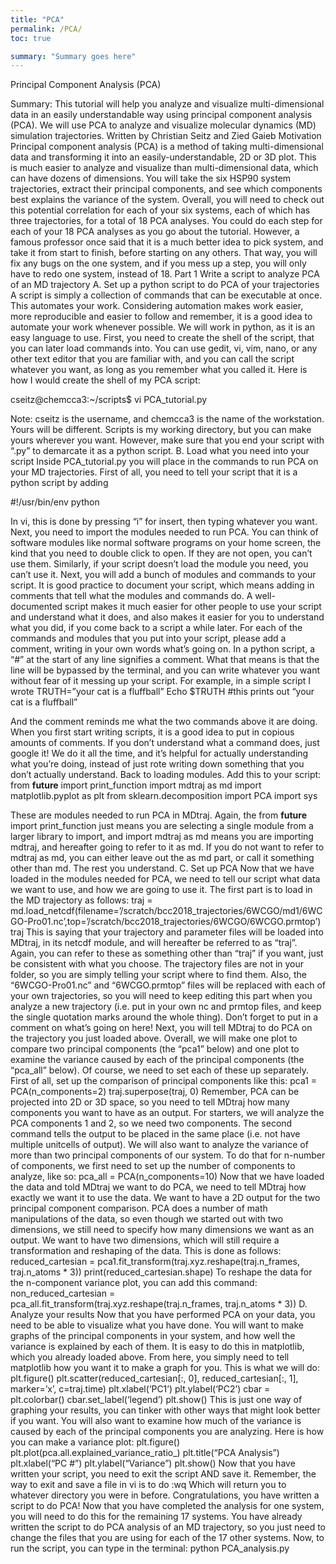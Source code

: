 ```yaml
---
title: "PCA"
permalink: /PCA/
toc: true

summary: "Summary goes here"
---
```


Principal Component Analysis (PCA)

Summary: This tutorial will help you analyze and visualize multi-dimensional data in an easily understandable way using principal component analysis (PCA). We will use PCA to analyze and visualize molecular dynamics (MD) simulation trajectories.
Written by Christian Seitz and Zied Gaieb
Motivation
Principal component analysis (PCA) is a method of taking multi-dimensional data and transforming it into an easily-understandable, 2D or 3D plot. This is much easier to analyze and visualize than multi-dimensional data, which can have dozens of dimensions. You will take the six HSP90 system trajectories, extract their principal components, and see which components best explains the variance of the system. Overall, you will need to check out this potential correlation for each of your six systems, each of which has three trajectories, for a total of 18 PCA analyses. You could do each step for each of your 18 PCA analyses as you go about the tutorial. However, a famous professor once said that it is a much better idea to pick system, and take it from start to finish, before starting on any others. That way, you will fix any bugs on the one system, and if you mess up a step, you will only have to redo one system, instead of 18.
Part 1 Write a script to analyze PCA of an MD trajectory
A.	Set up a python script to do PCA of your trajectories
A script is simply a collection of commands that can be executable at once. This automates your work. Considering automation makes work easier, more reproducible and easier to follow and remember, it is a good idea to automate your work whenever possible. 
We will work in python, as it is an easy language to use. First, you need to create the shell of the script, that you can later load commands into. You can use gedit, vi, vim, nano, or any other text editor that you are familiar with, and you can call the script whatever you want, as long as you remember what you called it. Here is how I would create the shell of my PCA script:

cseitz@chemcca3:~/scripts$ vi PCA_tutorial.py

Note: cseitz is the username, and chemcca3 is the name of the workstation. Yours will be different. Scripts is my working directory, but you can make yours wherever you want. However, make sure that you end your script with “.py” to demarcate it as a python script.
B.	Load what you need into your script
Inside PCA_tutorial.py you will place in the commands to run PCA on your MD trajectories. First of all, you need to tell your script that it is a python script by adding

#!/usr/bin/env python

In vi, this is done by pressing “i” for insert, then typing whatever you want.
Next, you need to import the modules needed to run PCA. You can think of software modules like normal software programs on your home screen, the kind that you need to double click to open. If they are not open, you can’t use them. Similarly, if your script doesn’t load the module you need, you can’t use it.
Next, you will add a bunch of modules and commands to your script. It is good practice to document your script, which means adding in comments that tell what the modules and commands do. A well-documented script makes it much easier for other people to use your script and understand what it does, and also makes it easier for you to understand what you did, if you come back to a script a while later. For each of the commands and modules that you put into your script, please add a comment, writing in your own words what’s going on. In a python script, a “#” at the start of any line signifies a comment. What that means is that the line will be bypassed by the terminal, and you can write whatever you want without fear of it messing up your script. For example, in a simple script I wrote
TRUTH=”your cat is a fluffball”
Echo $TRUTH
#this prints out “your cat is a fluffball”

And the comment reminds me what the two commands above it are doing. When you first start writing scripts, it is a good idea to put in copious amounts of comments. If you don’t understand what a command does, just google it! We do it all the time, and it’s helpful for actually understanding what you’re doing, instead of just rote writing down something that you don’t actually understand.
Back to loading modules. Add this to your script:
from __future__ import print_function
import mdtraj as md
import matplotlib.pyplot as plt
from sklearn.decomposition import PCA
import sys

These are modules needed to run PCA in MDtraj. Again, the from __future__ import print_function just means you are selecting a single module from a larger library to import, and import mdtraj as md means you are importing mdtraj, and hereafter going to refer to it as md. If you do not want to refer to mdtraj as md, you can either leave out the as md part, or call it something other than md. The rest you understand.
C.	Set up PCA
Now that we have loaded in the modules needed for PCA, we need to tell our script what data we want to use, and how we are going to use it. The first part is to load in the MD trajectory as follows:
traj = md.load_netcdf(filename=’/scratch/bcc2018_trajectories/6WCGO/md1/6WCGO-Pro01.nc’,top=’/scratch/bcc2018_trajectories/6WCGO/6WCGO.prmtop’)
traj
This is saying that your trajectory and parameter files will be loaded into MDtraj, in its netcdf module, and will hereafter be referred to as “traj”. Again, you can refer to these as something other than “traj” if you want, just be consistent with what you choose. The trajectory files are not in your folder, so you are simply telling your script where to find them. Also, the “6WCGO-Pro01.nc” and “6WCGO.prmtop” files will be replaced with each of your own trajectories, so you will need to keep editing this part when you analyze a new trajectory (i.e. put in your own nc and prmtop files, and keep the single quotation marks around the whole thing). Don’t forget to put in a comment on what’s going on here!
Next, you will tell MDtraj to do PCA on the trajectory you just loaded above. Overall, we will make one plot to compare two principal components (the “pca1” below) and one plot to examine the variance caused by each of the principal components (the “pca_all” below). Of course, we need to set each of these up separately. First of all, set up the comparison of principal components like this:
pca1 = PCA(n_components=2)
traj.superpose(traj, 0)
Remember, PCA can be projected into 2D or 3D space, so you need to tell MDtraj how many components you want to have as an output. For starters, we will analyze the PCA components 1 and 2, so we need two components. The second command tells the output to be placed in the same place (i.e. not have multiple unitcells of output).
We will also want to analyze the variance of more than two principal components of our system. To do that for n-number of components, we first need to set up the number of components to analyze, like so:
pca_all = PCA(n_components=10)
Now that we have loaded the data and told MDtraj we want to do PCA, we need to tell MDtraj how exactly we want it to use the data. We want to have a 2D output for the two principal component comparison. PCA does a number of math manipulations of the data, so even though we started out with two dimensions, we still need to specify how many dimensions we want as an output. We want to have two dimensions, which will still require a transformation and reshaping of the data. This is done as follows:
reduced_cartesian = pca1.fit_transform(traj.xyz.reshape(traj.n_frames, traj.n_atoms * 3))
print(reduced_cartesian.shape)
To reshape the data for the n-component variance plot, you can add this command:
non_reduced_cartesian = pca_all.fit_transform(traj.xyz.reshape(traj.n_frames, traj.n_atoms * 3))
D.	Analyze your results
Now that you have performed PCA on your data, you need to be able to visualize what you have done. You will want to make graphs of the principal components in your system, and how well the variance is explained by each of them. It is easy to do this in matplotlib, which you already loaded above. From here, you simply need to tell matplotlib how you want it to make a graph for you. This is what we will do:
plt.figure()
plt.scatter(reduced_cartesian[:, 0], reduced_cartesian[:, 1], marker=’x’, c=traj.time)
plt.xlabel(‘PC1’)
plt.ylabel(‘PC2’)
cbar = plt.colorbar()
cbar.set_label(‘legend’)
plt.show()
This is just one way of graphing your results, you can tinker with other ways that might look better if you want. You will also want to examine how much of the variance is caused by each of the principal components you are analyzing. Here is how you can make a variance plot:
plt.figure()
plt.plot(pca.all.explained_variance_ratio_)
plt.title(“PCA Analysis”)
plt.xlabel(“PC #”)
plt.ylabel(“Variance”)
plt.show()
Now that you have written your script, you need to exit the script AND save it. Remember, the way to exit and save a file in vi is to do 
:wq
Which will return you to whatever directory you were in before. Congratulations, you have written a script to do PCA! Now that you have completed the analysis for one system, you will need to do this for the remaining 17 systems. You have already written the script to do PCA analysis of an MD trajectory, so you just need to change the files that you are using for each of the 17 other systems. 
Now, to run the script, you can type in the terminal:
python PCA_analysis.py
